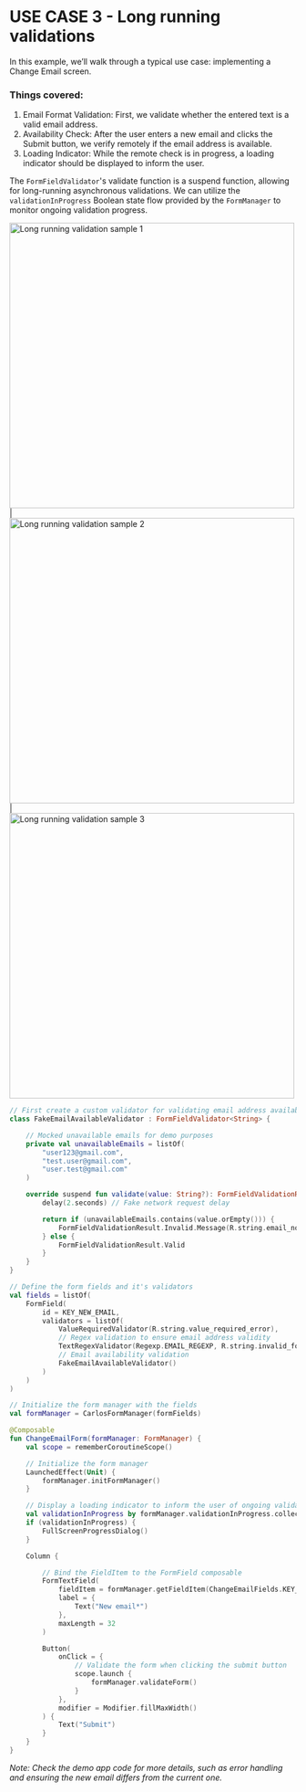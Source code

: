 # USE CASE 3 - Long running validations

In this example, we’ll walk through a typical use case: implementing a Change Email screen.

### Things covered:
1. Email Format Validation: First, we validate whether the entered text is a valid email address.
2. Availability Check: After the user enters a new email and clicks the Submit button, we verify remotely if the email address is available.
3. Loading Indicator: While the remote check is in progress, a loading indicator should be displayed to inform the user.

The `FormFieldValidator`'s validate function is a suspend function, allowing for long-running asynchronous validations.
We can utilize the `validationInProgress` Boolean state flow provided by the `FormManager` to monitor ongoing validation progress.

<img src="https://github.com/icellmobilsoft/CarlosFormito/blob/master/documentation/images/carlos_long_running_validation_sample.png" height="500" alt="Long running validation sample 1"/> | 
<img src="https://github.com/icellmobilsoft/CarlosFormito/blob/master/documentation/images/carlos_long_running_validation_sample_loading.png" height="500" alt="Long running validation sample 2"/> |
<img src="https://github.com/icellmobilsoft/CarlosFormito/blob/master/documentation/images/carlos_long_running_validation_sample_result.png" height="500" alt="Long running validation sample 3"/>

```kotlin
// First create a custom validator for validating email address availability
class FakeEmailAvailableValidator : FormFieldValidator<String> {

    // Mocked unavailable emails for demo purposes
    private val unavailableEmails = listOf(
        "user123@gmail.com",
        "test.user@gmail.com",
        "user.test@gmail.com"
    )

    override suspend fun validate(value: String?): FormFieldValidationResult {
        delay(2.seconds) // Fake network request delay

        return if (unavailableEmails.contains(value.orEmpty())) {
            FormFieldValidationResult.Invalid.Message(R.string.email_not_unique_error)
        } else {
            FormFieldValidationResult.Valid
        }
    }
}

// Define the form fields and it's validators
val fields = listOf(
    FormField(
        id = KEY_NEW_EMAIL,
        validators = listOf(
            ValueRequiredValidator(R.string.value_required_error),
            // Regex validation to ensure email address validity
            TextRegexValidator(Regexp.EMAIL_REGEXP, R.string.invalid_format_error),
            // Email availability validation
            FakeEmailAvailableValidator()
        )
    )
)

// Initialize the form manager with the fields
val formManager = CarlosFormManager(formFields)

@Composable
fun ChangeEmailForm(formManager: FormManager) {
    val scope = rememberCoroutineScope()

    // Initialize the form manager
    LaunchedEffect(Unit) {
        formManager.initFormManager()
    }

    // Display a loading indicator to inform the user of ongoing validation
    val validationInProgress by formManager.validationInProgress.collectAsState()
    if (validationInProgress) {
        FullScreenProgressDialog()
    }

    Column {

        // Bind the FieldItem to the FormField composable
        FormTextField(
            fieldItem = formManager.getFieldItem(ChangeEmailFields.KEY_NEW_EMAIL),
            label = {
                Text("New email*")
            },
            maxLength = 32
        )

        Button(
            onClick = {
                // Validate the form when clicking the submit button
                scope.launch {
                    formManager.validateForm()
                }
            },
            modifier = Modifier.fillMaxWidth()
        ) {
            Text("Submit")
        }
    }
}
```

_Note: Check the demo app code for more details, such as error handling and ensuring the new email differs from the current one._
